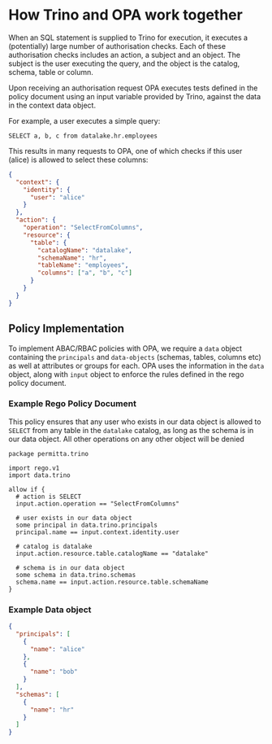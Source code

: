 # How Trino and OPA work together

When an SQL statement is supplied to Trino for execution, it executes a (potentially) large number of authorisation 
checks. Each of these authorisation checks includes an action, a subject and an object. The subject is the user executing
the query, and the object is the catalog, schema, table or column. 

Upon receiving an authorisation request OPA executes tests defined in the policy document using an input variable 
provided by Trino, against the data in the context data object.

For example, a user executes a simple query:

`SELECT a, b, c from datalake.hr.employees`

This results in many requests to OPA, one of which checks if this user (alice) 
is allowed to select these columns:

```json
{
  "context": {
    "identity": {
      "user": "alice"
    }
  },
  "action": {
    "operation": "SelectFromColumns",
    "resource": {
      "table": {
        "catalogName": "datalake",
        "schemaName": "hr",
        "tableName": "employees",
        "columns": ["a", "b", "c"]
      }
    }
  }
}
```

## Policy Implementation
To implement ABAC/RBAC policies with OPA, we require a `data` object containing the `principals` 
and `data-objects` (schemas, tables, columns etc) as well at attributes or groups for each. 
OPA uses the information in the `data` object, along with `input` object to enforce the rules
defined in the rego policy document.

### Example Rego Policy Document
This policy ensures that any user who exists in our data object is allowed to `SELECT` from
any table in the `datalake` catalog, as long as the schema is in our data object. 
All other operations on any other object will be denied

```rego
package permitta.trino

import rego.v1
import data.trino

allow if {
  # action is SELECT
  input.action.operation == "SelectFromColumns"
  
  # user exists in our data object
  some principal in data.trino.principals
  principal.name == input.context.identity.user
  
  # catalog is datalake
  input.action.resource.table.catalogName == "datalake"
  
  # schema is in our data object
  some schema in data.trino.schemas
  schema.name == input.action.resource.table.schemaName
}
```

### Example Data object
```json
{ 
  "principals": [
    {
      "name": "alice"
    },
    {
      "name": "bob"
    }
  ],
  "schemas": [
    {
      "name": "hr"
    }
  ]
}

```